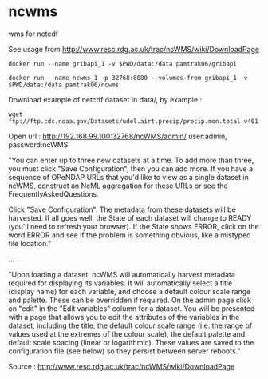 # ncwms
wms for netcdf

See usage from http://www.resc.rdg.ac.uk/trac/ncWMS/wiki/DownloadPage
```
docker run --name gribapi_1 -v $PWD/data:/data pamtrak06/gribapi 

docker run --name ncwms_1 -p 32768:8080 --volumes-from gribapi_1 -v $PWD/data:/data pamtrak06/ncwms 
```

Download example of netcdf dataset in data/, by example :
```
wget ftp://ftp.cdc.noaa.gov/Datasets/udel.airt.precip/precip.mon.total.v401.nc
```

Open url : http://192.168.99.100:32768/ncWMS/admin/ user:admin, password:ncWMS

"You can enter up to three new datasets at a time. To add more than three, you must click "Save Configuration", then you can add more. If you have a sequence of OPeNDAP URLs that you'd like to view as a single dataset in ncWMS, construct an NcML aggregation for these URLs or see the FrequentlyAskedQuestions.

Click "Save Configuration". The metadata from these datasets will be harvested. If all goes well, the State of each dataset will change to READY (you'll need to refresh your browser). If the State shows ERROR, click on the word ERROR and see if the problem is something obvious, like a mistyped file location."

...

"Upon loading a dataset, ncWMS will automatically harvest metadata required for displaying its variables. It will automatically select a title (display name) for each variable, and choose a default colour scale range and palette. These can be overridden if required. On the admin page click on "edit" in the "Edit variables" column for a dataset. You will be presented with a page that allows you to edit the attributes of the variables in the dataset, including the title, the default colour scale range (i.e. the range of values used at the extremes of the colour scale), the default palette and default scale spacing (linear or logarithmic). These values are saved to the configuration file (see below) so they persist between server reboots."

Source : http://www.resc.rdg.ac.uk/trac/ncWMS/wiki/DownloadPage
